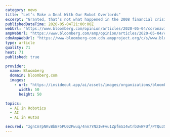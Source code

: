 ```yaml
---
category: news
title: "Let’s Make a Deal With Our Robot Overlords"
excerpt: "Granted, that’s not what happened in the 2008 financial crisis, when the government primarily rescued the banks — but that experience could also be invoked to demand a better deal this time around. So this crisis brings with it an opening for collective action."
publishedDateTime: 2020-05-04T21:00:00Z
webUrl: "https://www.bloomberg.com/opinion/articles/2020-05-04/coronavirus-economy-let-s-make-a-deal-with-our-robot-overlords"
ampWebUrl: "https://www.bloomberg.com/amp/opinion/articles/2020-05-04/coronavirus-economy-let-s-make-a-deal-with-our-robot-overlords"
cdnAmpWebUrl: "https://www-bloomberg-com.cdn.ampproject.org/c/s/www.bloomberg.com/amp/opinion/articles/2020-05-04/coronavirus-economy-let-s-make-a-deal-with-our-robot-overlords"
type: article
quality: 71
heat: 71
published: true

provider:
  name: Bloomberg
  domain: bloomberg.com
  images:
    - url: "https://insideout.app/ai/assets/images/organizations/bloomberg.com-50x50.jpg"
      width: 50
      height: 50

topics:
  - AI in Robotics
  - AI
  - AI in Autos

secured: "zgnCm7pNKvBbBF5PU02Pwuq/4nn7YNzIwFvu1ZpfmSI4wtrbUvWFUf/PTQu3SZA0P1O6OUrPhWuKX7oUt2lSV5Bo3qT1pxbkB+JH9i+vELgeHGgWLAMpIL7UdDYbj2bKPZLDC5iNs40oUjtmHl2BmnkfRH0l0HH+qqyn7s0xvZbWF7kGchbl4cO07v3G7KXxwI+rJhCAj04Ne5Isu0/ETqUH1B8z/F3z4jJqibGOaqHNA50eHkTD0CD9aNBahfd79h7NgiofQKEMwf1ACqe8MGxF94COcSoWMQwXYcQpfA3/ULWpWK7Xeop0TfYwEgVKs1XrFU3WTEdoxGNmA6Xlzc1y0meEWLmglo5PsYsMwiyIJ6dYMTDXzsaqFRlFtxd4Ps2Zk8+c1ITEOabPLBkiTdJlGKxOvf5j4N531IDPb1B054IkGjb7XUnmLjpSMQjz/TOdiH2mETxPTjYrNQzFObkR1I5uOjrHMLrbqhvxkzs=;SGl5LFFZaZK4LwFgd5jZkw=="
---
```


